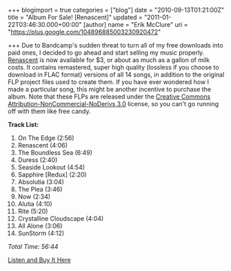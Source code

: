 +++
blogimport = true
categories = ["blog"]
date = "2010-09-13T01:21:00Z"
title = "Album For Sale! [Renascent]"
updated = "2011-01-22T03:46:30.000+00:00"
[author]
name = "Erik McClure"
uri = "https://plus.google.com/104896885003230920472"

+++
Due to Bandcamp's sudden threat to turn all of my free downloads into paid ones, I decided to go ahead and start selling my music properly. [Renascent](http://erikmcclure.bandcamp.com/album/renascent) is now available for $3, or about as much as a gallon of milk costs. It contains remastered, super high quality (lossless if you choose to download in FLAC format) versions of all 14 songs, in addition to the original FLP project files used to create them. If you have ever wondered how I made a particular song, this might be another incentive to purchase the album. Note that these FLPs are released under the [Creative Commons Attribution-NonCommercial-NoDerivs 3.0](http://creativecommons.org/licenses/by-nc-nd/3.0/) license, so you can't go running off with them like free candy.

**Track List:**

 1. On The Edge (2:56)
 2. Renascent (4:06)
 3. The Boundless Sea (6:49)
 4. Duress (2:40)
 5. Seaside Lookout (4:54)
 6. Sapphire [Redux] (2:20)
 7. Absolutia (3:04)
 8. The Plea (3:46)
 9. Now (2:34)
 10. Alutia (4:10)
 11. Rite (5:20)
 12. Crystalline Cloudscape (4:04)
 13. All Alone (3:06)
 14. SunStorm (4:12)

*Total Time: 56:44*

[Listen and Buy It Here](http://erikmcclure.bandcamp.com/album/renascent)
